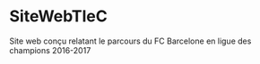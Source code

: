 # SiteWebTleC
Site web conçu relatant le parcours du FC Barcelone en ligue des champions 2016-2017 
